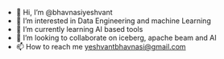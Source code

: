 - 👋 Hi, I’m @bhavnasiyeshvant
- 👀 I’m interested in Data Engineering and machine Learning
- 🌱 I’m currently learning AI based tools
- 💞️ I’m looking to collaborate on iceberg, apache beam and AI 
- 📫 How to reach me yeshvantbhavnasi@gmail.com

<!---
bhavnasiyeshvant/bhavnasiyeshvant is a ✨ special ✨ repository because its `README.md` (this file) appears on your GitHub profile.
You can click the Preview link to take a look at your changes.
--->
